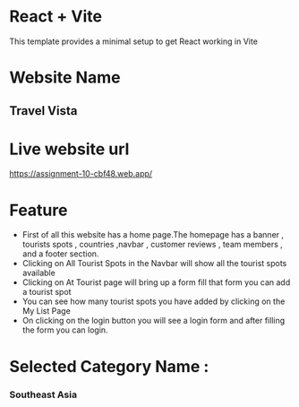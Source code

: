 # React + Vite

This template provides a minimal setup to get React working in Vite

# Website Name

<h2>Travel Vista</h2>

# Live website url

https://assignment-10-cbf48.web.app/

# Feature

<ul>
  <li>First of all this website has a home page.The homepage has a banner , tourists spots , countries ,navbar ,  customer reviews , team members , and a footer section.</li>

  <li>Clicking on All Tourist Spots in the Navbar will show all the tourist spots available</li>

  <li>Clicking on At Tourist page will bring up a form fill that form you can add a tourist spot</li>

  <li>You can see how many tourist spots you have added by clicking on the My List Page</li>

  <li>On clicking on the login button you will see a login form and after filling the form you can login.</li>
</ul>

# Selected Category Name :

<h3>Southeast Asia</h3>
